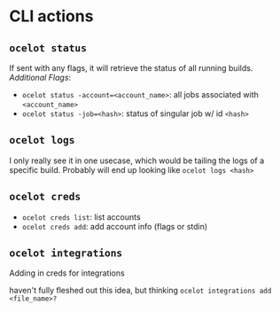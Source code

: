 CLI actions
===


`ocelot status`
---
If sent with any flags, it will retrieve the status of all running builds.   
*Additional Flags*:  
- `ocelot status -account=<account_name>`: all jobs associated with `<account_name>`  
- `ocelot status -job=<hash>`: status of singular job w/ id `<hash>`  


`ocelot logs`
---
I only really see it in one usecase, which would be tailing the logs of a specific build.
Probably will end up looking like `ocelot logs <hash>`


`ocelot creds`
---
- `ocelot creds list`: list accounts 
- `ocelot creds add`: add account info (flags or stdin)


`ocelot integrations`
---
Adding in creds for integrations 

haven't fully fleshed out this idea, but thinking `ocelot integrations add <file_name>?`